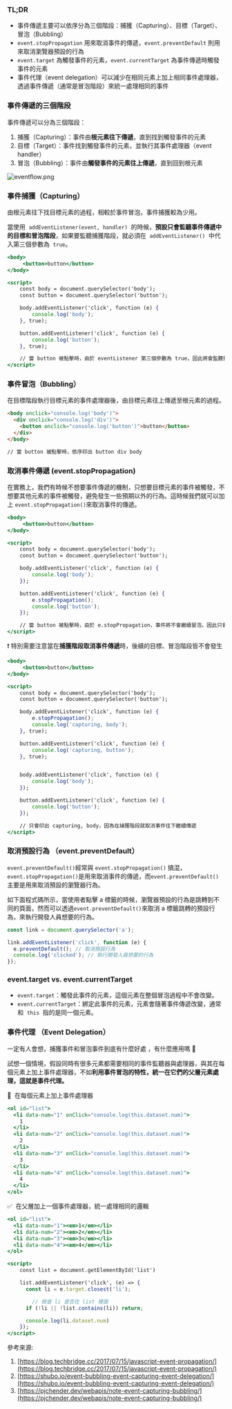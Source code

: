 ### TL;DR

- 事件傳遞主要可以依序分為三個階段：捕獲（Capturing）、目標（Target）、冒泡（Bubbling）
- `event.stopPropagation` 用來取消事件的傳遞，`event.preventDefault` 則用來取消瀏覽器預設的行為
- `event.target` 為觸發事件的元素，`event.currentTarget` 為事件傳遞時觸發事件的元素
- 事件代理（event delegation）可以減少在相同元素上加上相同事件處理器，透過事件傳遞（通常是冒泡階段）來統一處理相同的事件

### 事件傳遞的三個階段

事件傳遞可以分為三個階段：

1. 捕獲（Capturing）：事件由**根元素往下傳遞**，直到找到觸發事件的元素
2. 目標（Target）：事件找到觸發事件的元素，並執行其事件處理器（event handler）
3. 冒泡（Bubbling）：事件由**觸發事件的元素往上傳遞**，直到回到根元素

![eventflow.png](./eventflow.png)

### 事件捕獲（Capturing）

由根元素往下找目標元素的過程，相較於事件冒泡，事件捕獲較為少用。

當使用  `addEventListener(event, handler)`  的時候，**預設只會監聽事件傳遞中的目標和冒泡階段**，如果要監聽捕獲階段，就必須在  `addEventListener()`  中代入第三個參數為  `true`。

```jsx
<body>
	 <button>button</button>
</body>

<script>
	const body = document.querySelector('body');
	const button = document.querySelector('button');

	body.addEventListener('click', function (e) {
		console.log('body');
	}, true);

	button.addEventListener('click', function (e) {
		console.log('button');
	}, true);

	// 當 button 被點擊時，由於 eventListener 第三個參數為 true，因此將會監聽捕獲事件，因此依序印出 body, button
</script>
```

### 事件冒泡（Bubbling）

在目標階段執行目標元素的事件處理器後，由目標元素往上傳遞至根元素的過程。

```html
<body onclick="console.log('body')">
  <div onclick="console.log('div')">
    <button onclick="console.log('button')">button</button>
  </div>
</body>

// 當 button 被點擊時，依序印出 button div body
```

### 取消事件傳遞 (event.stopPropagation)

在實務上，我們有時候不想要事件傳遞的機制，只想要目標元素的事件被觸發，不想要其他元素的事件被觸發，避免發生一些預期以外的行為。這時候我們就可以加上 `event.stopPropagation()`來取消事件的傳遞。

```jsx
<body>
	 <button>button</button>
</body>

<script>
	const body = document.querySelector('body');
	const button = document.querySelector('button');

	body.addEventListener('click', function (e) {
		console.log('body');
	});

	button.addEventListener('click', function (e) {
		e.stopPropagation();
		console.log('button');
	});

	// 當 button 被點擊時，由於 e.stopPropagation，事件將不會繼續冒泡，因此只會印出 button
</script>
```

❗️ 特別需要注意當在**捕獲階段取消事件傳遞**時，後續的目標、冒泡階段皆不會發生

```jsx
<body>
	 <button>button</button>
</body>

<script>
	const body = document.querySelector('body');
	const button = document.querySelector('button');

	body.addEventListener('click', function (e) {
		e.stopPropagation();
		console.log('capturing, body');
	}, true);

	button.addEventListener('click', function (e) {
		console.log('capturing, button');
	}, true);


	body.addEventListener('click', function (e) {
		console.log('body');
	});

	button.addEventListener('click', function (e) {
		console.log('button');
	});

	// 只會印出 capturing, body，因為在捕獲階段就取消事件往下繼續傳遞
</script>
```

### 取消預設行為 （event.preventDefault）

`event.preventDefault()`經常與 `event.stopPropagation()` 搞混，`event.stopPropagation()`是用來取消事件的傳遞，而`event.preventDefault()`主要是用來取消預設的瀏覽器行為。

如下面程式碼所示，當使用者點擊 a 標籤的時候，瀏覽器預設的行為是跳轉到不同的頁面，然而可以透過`event.preventDefault()`來取消 a 標籤跳轉的預設行為，來執行開發人員想要的行為。

```jsx
const link = document.querySelector('a');

link.addEventListener('click', function (e) {
  e.preventDefault(); // 取消預設行為
  console.log('clicked'); // 執行開發人員想要的行為
});
```

### event.target vs. event.currentTarget

- `event.target`：觸發此事件的元素，這個元素在整個冒泡過程中不會改變。
- `event.currentTarget`：綁定此事件的元素，元素會隨著事件傳遞改變，通常和  `this`  指的是同一個元素。

### 事件代理 （Event Delegation）

一定有人會想，捕獲事件和冒泡事件到底有什麼好處 ，有什麼應用嗎 🤔

試想一個情境，假設同時有很多元素都需要相同的事件監聽器與處理器，與其在每個元素上加上事件處理器，不如**利用事件冒泡的特性，統一在它們的父層元素處理，**這就是事件代理**。**

💩  在每個元素上加上事件處理器

```jsx
<ol id="list">
  <li data-num="1" onClick="console.log(this.dataset.num)">
    1
  </li>
  <li data-num="2" onClick="console.log(this.dataset.num)">
    2
  </li>
  <li data-num="3" onClick="console.log(this.dataset.num)">
    3
  </li>
  <li data-num="4" onClick="console.log(this.dataset.num)">
    4
  </li>
</ol>
```

✅  在父層加上一個事件處理器，統一處理相同的邏輯

```jsx
<ol id="list">
  <li data-num="1"><em>1</em></li>
  <li data-num="2"><em>2</em></li>
  <li data-num="3"><em>3</em></li>
  <li data-num="4"><em>4</em></li>
</ol>

<script>
	const list = document.getElementById('list')

	list.addEventListener('click', (e) => {
	  const li = e.target.closest('li');

		// 檢查 li 是否在 list 裡面
	  if (!li || !list.contains(li)) return;

	  console.log(li.dataset.num)
	});
</script>
```

參考來源:

1. [https://blog.techbridge.cc/2017/07/15/javascript-event-propagation/](https://blog.techbridge.cc/2017/07/15/javascript-event-propagation/)
2. [https://shubo.io/event-bubbling-event-capturing-event-delegation/](https://shubo.io/event-bubbling-event-capturing-event-delegation/)
3. [https://pjchender.dev/webapis/note-event-capturing-bubbling/](https://pjchender.dev/webapis/note-event-capturing-bubbling/)
